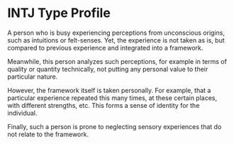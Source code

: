 # INTJ Type Profile

A person who is busy experiencing perceptions from unconscious origins, such as intuitions or felt-senses. Yet, the experience is not taken as is, but compared to previous experience and integrated into a framework.

Meanwhile, this person analyzes such perceptions, for example in terms of quality or quantity technically, not putting any personal value to their particular nature.

However, the framework itself is taken personally. For example, that a particular experience repeated this many times, at these certain places, with different strengths, etc. This forms a sense of identity for the individual.

Finally, such a person is prone to neglecting sensory experiences that do not relate to the framework.
